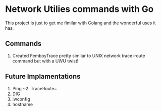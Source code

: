 # Network Utilies commands with Go

This project is just to get me fimilar with Golang and the wonderful uses it has. 

## Commands 

1. Created FemboyTrace pretty similar to UNIX network trace-route command but with a UWU twist!



## Future Implamentations 

1. Ping
~2. TraceRoute~
3. DIG
4. iwconfig
5. hostname
